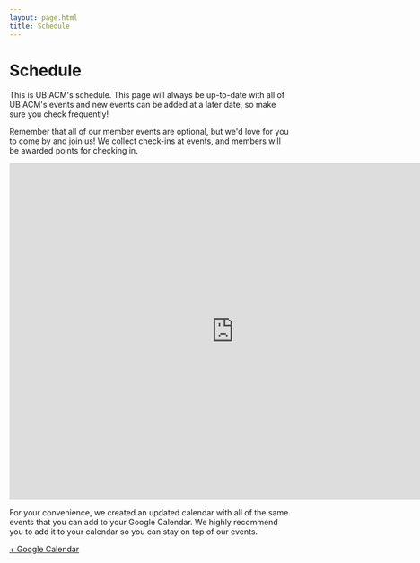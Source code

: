 ```yaml
---
layout: page.html
title: Schedule
---
```


# Schedule

This is UB ACM's schedule. This page will always be up-to-date with all of UB ACM's events and new events can be added at a later date, so make sure you check frequently!

Remember that all of our member events are optional, but we'd love for you to come by and join us! We collect check-ins at events, and members will be awarded points for checking in.

<div class="googleCalendar">
<iframe src="https://calendar.google.com/calendar/b/1/embed?showTitle=0&amp;showNav=0&amp;showDate=0&amp;showPrint=0&amp;showTabs=0&amp;showCalendars=0&amp;showTz=0&amp;mode=AGENDA&amp;height=600&amp;wkst=1&amp;bgcolor=%23ffffff&amp;src=ubacm.org%40gmail.com&amp;color=%23333333&amp;ctz=America%2FNew_York" style="border-width:0" width="800" height="600" frameborder="0" scrolling="no"></iframe><br/>
</div>

For your convenience, we created an updated calendar with all of the same events that you can add to your Google Calendar. We highly recommend you to add it to your calendar so you can stay on top of our events.

<a class="btn waves-effect waves-light" href="https://calendar.google.com/calendar/b/4?cid=dWJhY20ub3JnQGdtYWlsLmNvbQ" target="_blank">+ Google Calendar</a>
